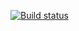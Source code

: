 [![Build status](https://ci.appveyor.com/api/projects/status/97cvnjybv9ujpeah?svg=true)](https://ci.appveyor.com/project/HockeyPlayer9/mironov0608)
